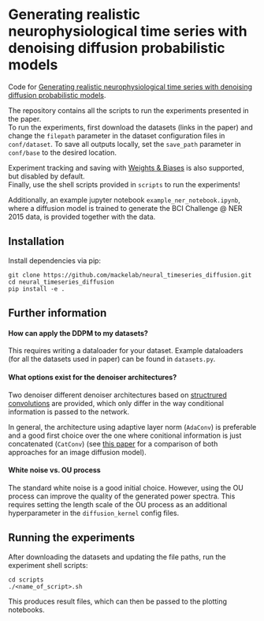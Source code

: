 # Generating realistic neurophysiological time series with denoising diffusion probabilistic models

Code for [Generating realistic neurophysiological time series with denoising diffusion probabilistic models](https://www.cell.com/patterns/fulltext/S2666-3899(24)00189-2).

The repository contains all the scripts to run the experiments presented in the paper.  
To run the experiments, first download the datasets (links in the paper) and change the `filepath` parameter in the dataset configuration files in `conf/dataset`. To save all outputs locally, set the `save_path` parameter in `conf/base` to the desired location.

Experiment tracking and saving with [Weights & Biases](https://wandb.ai/site) is also supported, but disabled by default.  
Finally, use the shell scripts provided in `scripts` to run the experiments! 

Additionally, an example jupyter notebook `example_ner_notebook.ipynb`, where a diffusion model is trained to generate the BCI Challenge @ NER 2015 data, is provided together with the data.

## Installation
Install dependencies via pip:
```shell
git clone https://github.com/mackelab/neural_timeseries_diffusion.git
cd neural_timeseries_diffusion
pip install -e .
```

## Further information

#### How can apply the DDPM to my datasets?
This requires writing a dataloader for your dataset. Example dataloaders (for all the datasets used in paper) can be found in 
`datasets.py`.

#### What options exist for the denoiser architectures?
Two denoiser different denoiser architectures based on [structrured convolutions](https://arxiv.org/abs/2210.09298) are provided, which only differ in the way conditional information is passed to the network. 

In general, the architecture using adaptive layer norm (`AdaConv`) is preferable and a good first choice over the one where conitional information is just concatenated (`CatConv`) (see [this paper](https://arxiv.org/abs/2212.09748) for a comparison of both approaches for an image diffusion model).

#### White noise vs. OU process
The standard white noise is a good initial choice. However, using the OU process can improve the quality of the generated power spectra. This requires setting the length scale of the OU process as an additional hyperparameter in the `diffusion_kernel` config files.

## Running the experiments
After downloading the datasets and updating the file paths, run the experiment shell scripts:
```shell
cd scripts
./<name_of_script>.sh
```
This produces result files, which can then be passed to the plotting notebooks.